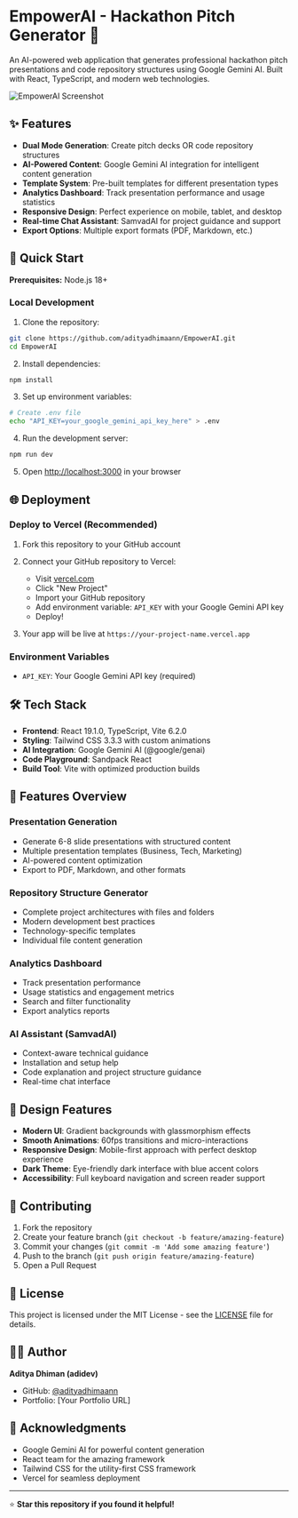 # EmpowerAI - Hackathon Pitch Generator 🚀

An AI-powered web application that generates professional hackathon pitch presentations and code repository structures using Google Gemini AI. Built with React, TypeScript, and modern web technologies.

![EmpowerAI Screenshot](https://via.placeholder.com/800x400/1e293b/3b82f6?text=EmpowerAI+Dashboard)

## ✨ Features

- **Dual Mode Generation**: Create pitch decks OR code repository structures
- **AI-Powered Content**: Google Gemini AI integration for intelligent content generation
- **Template System**: Pre-built templates for different presentation types
- **Analytics Dashboard**: Track presentation performance and usage statistics
- **Responsive Design**: Perfect experience on mobile, tablet, and desktop
- **Real-time Chat Assistant**: SamvadAI for project guidance and support
- **Export Options**: Multiple export formats (PDF, Markdown, etc.)

## 🚀 Quick Start

**Prerequisites:**  Node.js 18+

### Local Development

1. Clone the repository:
```bash
git clone https://github.com/adityadhimaann/EmpowerAI.git
cd EmpowerAI
```

2. Install dependencies:
```bash
npm install
```

3. Set up environment variables:
```bash
# Create .env file
echo "API_KEY=your_google_gemini_api_key_here" > .env
```

4. Run the development server:
```bash
npm run dev
```

5. Open [http://localhost:3000](http://localhost:3000) in your browser

## 🌐 Deployment

### Deploy to Vercel (Recommended)

1. Fork this repository to your GitHub account

2. Connect your GitHub repository to Vercel:
   - Visit [vercel.com](https://vercel.com)
   - Click "New Project"
   - Import your GitHub repository
   - Add environment variable: `API_KEY` with your Google Gemini API key
   - Deploy!

3. Your app will be live at `https://your-project-name.vercel.app`

### Environment Variables

- `API_KEY`: Your Google Gemini API key (required)

## 🛠️ Tech Stack

- **Frontend**: React 19.1.0, TypeScript, Vite 6.2.0
- **Styling**: Tailwind CSS 3.3.3 with custom animations
- **AI Integration**: Google Gemini AI (@google/genai)
- **Code Playground**: Sandpack React
- **Build Tool**: Vite with optimized production builds

## 📱 Features Overview

### Presentation Generation
- Generate 6-8 slide presentations with structured content
- Multiple presentation templates (Business, Tech, Marketing)
- AI-powered content optimization
- Export to PDF, Markdown, and other formats

### Repository Structure Generator
- Complete project architectures with files and folders
- Modern development best practices
- Technology-specific templates
- Individual file content generation

### Analytics Dashboard
- Track presentation performance
- Usage statistics and engagement metrics
- Search and filter functionality
- Export analytics reports

### AI Assistant (SamvadAI)
- Context-aware technical guidance
- Installation and setup help
- Code explanation and project structure guidance
- Real-time chat interface

## 🎨 Design Features

- **Modern UI**: Gradient backgrounds with glassmorphism effects
- **Smooth Animations**: 60fps transitions and micro-interactions
- **Responsive Design**: Mobile-first approach with perfect desktop experience
- **Dark Theme**: Eye-friendly dark interface with blue accent colors
- **Accessibility**: Full keyboard navigation and screen reader support

## 🤝 Contributing

1. Fork the repository
2. Create your feature branch (`git checkout -b feature/amazing-feature`)
3. Commit your changes (`git commit -m 'Add some amazing feature'`)
4. Push to the branch (`git push origin feature/amazing-feature`)
5. Open a Pull Request

## 📄 License

This project is licensed under the MIT License - see the [LICENSE](LICENSE) file for details.

## 👨‍💻 Author

**Aditya Dhiman (adidev)**
- GitHub: [@adityadhimaann](https://github.com/adityadhimaann)
- Portfolio: [Your Portfolio URL]

## 🙏 Acknowledgments

- Google Gemini AI for powerful content generation
- React team for the amazing framework
- Tailwind CSS for the utility-first CSS framework
- Vercel for seamless deployment

---

⭐ **Star this repository if you found it helpful!**
